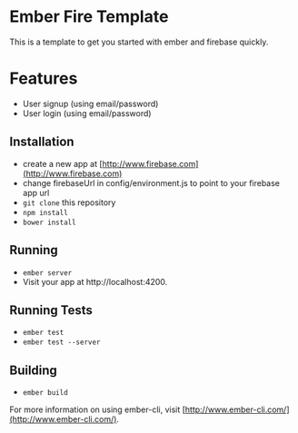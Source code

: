 # Ember Fire Template

This is a template to get you started with ember and firebase quickly.

# Features

* User signup (using email/password)
* User login (using email/password)

## Installation

* create a new app at [http://www.firebase.com](http://www.firebase.com)
* change firebaseUrl in config/environment.js to point to your firebase app url
* `git clone` this repository
* `npm install`
* `bower install`

## Running

* `ember server`
* Visit your app at http://localhost:4200.

## Running Tests

* `ember test`
* `ember test --server`

## Building

* `ember build`

For more information on using ember-cli, visit [http://www.ember-cli.com/](http://www.ember-cli.com/).
